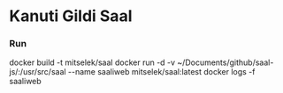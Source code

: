 # Kanuti Gildi Saal

### Run

docker build -t mitselek/saal
docker run -d -v ~/Documents/github/saal-js/:/usr/src/saal --name saaliweb mitselek/saal:latest
docker logs -f saaliweb



